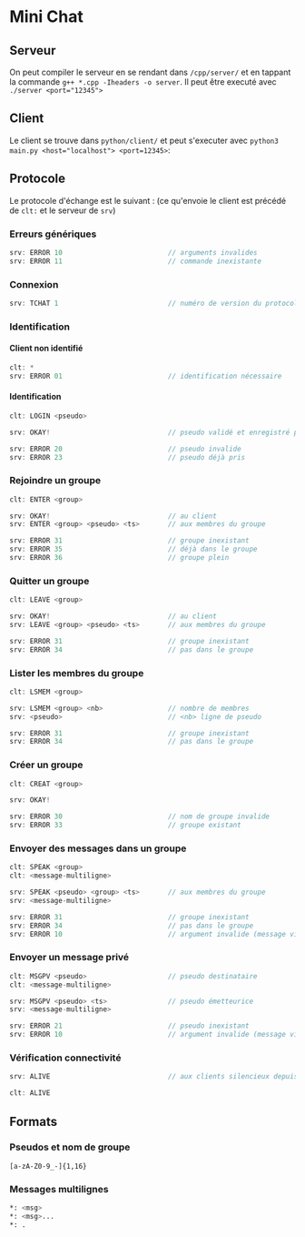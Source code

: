 # Mini Chat

## Serveur

On peut compiler le serveur en se rendant dans ```/cpp/server/``` et en tappant la commande ```g++ *.cpp -Iheaders -o server```.
Il peut être executé avec ```./server <port="12345">```


## Client

Le client se trouve dans ```python/client/``` et peut s'executer avec ```python3 main.py <host="localhost"> <port=12345>```:

## Protocole

Le protocole d'échange est le suivant : (ce qu'envoie le client est précédé de ```clt:``` et le serveur de ```srv```)

### Erreurs génériques

```cpp
srv: ERROR 10                          // arguments invalides
srv: ERROR 11                          // commande inexistante
```

### Connexion

```cpp
srv: TCHAT 1                           // numéro de version du protocole
```

### Identification

#### Client non identifié
```cpp
clt: *
srv: ERROR 01                          // identification nécessaire
```

#### Identification
```cpp
clt: LOGIN <pseudo>

srv: OKAY!                             // pseudo validé et enregistré par le serveur

srv: ERROR 20                          // pseudo invalide
srv: ERROR 23                          // pseudo déjà pris
```

### Rejoindre un groupe

```cpp
clt: ENTER <group>

srv: OKAY!                             // au client
srv: ENTER <group> <pseudo> <ts>       // aux membres du groupe

srv: ERROR 31                          // groupe inexistant
srv: ERROR 35                          // déjà dans le groupe
srv: ERROR 36                          // groupe plein
```

### Quitter un groupe

```cpp
clt: LEAVE <group>

srv: OKAY!                             // au client
srv: LEAVE <group> <pseudo> <ts>       // aux membres du groupe

srv: ERROR 31                          // groupe inexistant
srv: ERROR 34                          // pas dans le groupe
```

### Lister les membres du groupe

```cpp
clt: LSMEM <group>

srv: LSMEM <group> <nb>                // nombre de membres
srv: <pseudo>                          // <nb> ligne de pseudo

srv: ERROR 31                          // groupe inexistant
srv: ERROR 34                          // pas dans le groupe
```

### Créer un groupe

```cpp
clt: CREAT <group>

srv: OKAY!

srv: ERROR 30                          // nom de groupe invalide
srv: ERROR 33                          // groupe existant
```

### Envoyer des messages dans un groupe

```cpp
clt: SPEAK <group>
clt: <message-multiligne>

srv: SPEAK <pseudo> <group> <ts>       // aux membres du groupe
srv: <message-multiligne>

srv: ERROR 31                          // groupe inexistant
srv: ERROR 34                          // pas dans le groupe
srv: ERROR 10                          // argument invalide (message vide)
```

### Envoyer un message privé

```cpp
clt: MSGPV <pseudo>                    // pseudo destinataire
clt: <message-multiligne>

srv: MSGPV <pseudo> <ts>               // pseudo émetteurice
srv: <message-multiligne>

srv: ERROR 21                          // pseudo inexistant
srv: ERROR 10                          // argument invalide (message vide)
```

### Vérification connectivité

```cpp
srv: ALIVE                             // aux clients silencieux depuis plus de 15s

clt: ALIVE
```

## Formats

### Pseudos et nom de groupe

```regex
[a-zA-Z0-9_-]{1,16}
```

### Messages multilignes

```bash
*: <msg>
*: <msg>...
*: .
```